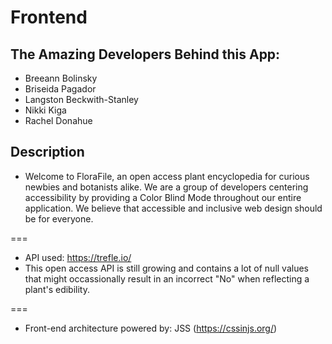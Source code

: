 # Frontend

## The Amazing Developers Behind this App: 
- Breeann Bolinsky 
- Briseida Pagador 
- Langston Beckwith-Stanley
- Nikki Kiga 
- Rachel Donahue 

## Description 
- Welcome to FloraFile, an open access plant encyclopedia for curious newbies and botanists alike. We are a group of developers centering accessibility by providing a Color Blind Mode throughout our entire application. We believe that accessible and inclusive web design should be for everyone.

===

- API used: https://trefle.io/ 
- This open access API is still growing and contains a lot of null values that might occassionally result in an incorrect "No" when reflecting a plant's edibility.

===
- Front-end architecture powered by: JSS (https://cssinjs.org/)
